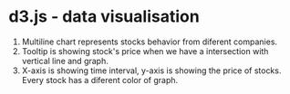 #  d3.js - data visualisation

1. Multiline chart represents stocks behavior from diferent companies.
2. Tooltip is showing stock's price when we have a intersection with vertical line and graph.
3. X-axis is showing time interval, y-axis is showing the price of stocks. Every stock has a diferent color of graph.
